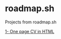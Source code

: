 # roadmap.sh
Projects from roadmap.sh

<a href="https://github.com/GabiHGitimayer/roadmap.sh/blob/main/Front-end/01-CV-single-page/CV.html">1- One page CV in HTML</a>
